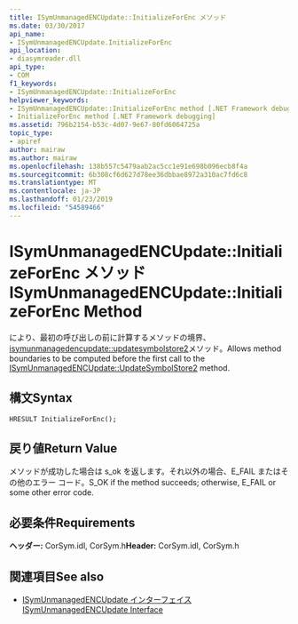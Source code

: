 ```yaml
---
title: ISymUnmanagedENCUpdate::InitializeForEnc メソッド
ms.date: 03/30/2017
api_name:
- ISymUnmanagedENCUpdate.InitializeForEnc
api_location:
- diasymreader.dll
api_type:
- COM
f1_keywords:
- ISymUnmanagedENCUpdate::InitializeForEnc
helpviewer_keywords:
- ISymUnmanagedENCUpdate::InitializeForEnc method [.NET Framework debugging]
- InitializeForEnc method [.NET Framework debugging]
ms.assetid: 796b2154-b53c-4d07-9e67-80fd6064725a
topic_type:
- apiref
author: mairaw
ms.author: mairaw
ms.openlocfilehash: 138b557c5479aab2ac5cc1e91e698b096ecb8f4a
ms.sourcegitcommit: 6b308cf6d627d78ee36dbbae8972a310ac7fd6c8
ms.translationtype: MT
ms.contentlocale: ja-JP
ms.lasthandoff: 01/23/2019
ms.locfileid: "54589466"
---
```

# <a name="isymunmanagedencupdateinitializeforenc-method"></a><span data-ttu-id="13422-102">ISymUnmanagedENCUpdate::InitializeForEnc メソッド</span><span class="sxs-lookup"><span data-stu-id="13422-102">ISymUnmanagedENCUpdate::InitializeForEnc Method</span></span>
<span data-ttu-id="13422-103">により、最初の呼び出しの前に計算するメソッドの境界、 [isymunmanagedencupdate::updatesymbolstore2](../../../../docs/framework/unmanaged-api/diagnostics/isymunmanagedencupdate-updatesymbolstore2-method.md)メソッド。</span><span class="sxs-lookup"><span data-stu-id="13422-103">Allows method boundaries to be computed before the first call to the [ISymUnmanagedENCUpdate::UpdateSymbolStore2](../../../../docs/framework/unmanaged-api/diagnostics/isymunmanagedencupdate-updatesymbolstore2-method.md) method.</span></span>  
  
## <a name="syntax"></a><span data-ttu-id="13422-104">構文</span><span class="sxs-lookup"><span data-stu-id="13422-104">Syntax</span></span>  
  
```  
HRESULT InitializeForEnc();  
```  
  
## <a name="return-value"></a><span data-ttu-id="13422-105">戻り値</span><span class="sxs-lookup"><span data-stu-id="13422-105">Return Value</span></span>  
 <span data-ttu-id="13422-106">メソッドが成功した場合は s_ok を返します。それ以外の場合、E_FAIL またはその他のエラー コード。</span><span class="sxs-lookup"><span data-stu-id="13422-106">S_OK if the method succeeds; otherwise, E_FAIL or some other error code.</span></span>  
  
## <a name="requirements"></a><span data-ttu-id="13422-107">必要条件</span><span class="sxs-lookup"><span data-stu-id="13422-107">Requirements</span></span>  
 <span data-ttu-id="13422-108">**ヘッダー:** CorSym.idl, CorSym.h</span><span class="sxs-lookup"><span data-stu-id="13422-108">**Header:** CorSym.idl, CorSym.h</span></span>  
  
## <a name="see-also"></a><span data-ttu-id="13422-109">関連項目</span><span class="sxs-lookup"><span data-stu-id="13422-109">See also</span></span>
- [<span data-ttu-id="13422-110">ISymUnmanagedENCUpdate インターフェイス</span><span class="sxs-lookup"><span data-stu-id="13422-110">ISymUnmanagedENCUpdate Interface</span></span>](../../../../docs/framework/unmanaged-api/diagnostics/isymunmanagedencupdate-interface.md)
